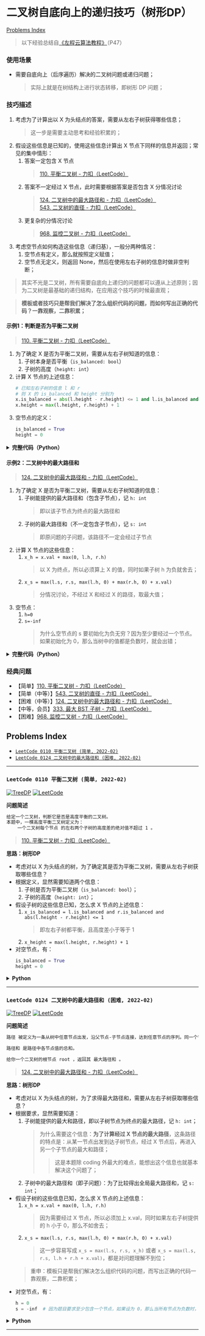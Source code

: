 # 二叉树自底向上的递归技巧（树形DP）

[Problems Index](#problems-index)

<!-- Tag: TreeDP -->

> 以下经验总结自[《左程云算法教程》](https://www.bilibili.com/video/BV1NU4y1M7rF?p=47)（P47）


### 使用场景
- 需要自底向上（后序遍历）解决的二叉树问题或递归问题；
    > 实际上就是在树结构上进行状态转移，即树形 DP 问题；

### 技巧描述

1. 考虑为了计算出以 X 为头结点的答案，需要从左右子树获得哪些信息；
    > 这一步是需要主动思考和经验积累的；
2. 假设这些信息是已知的，使用这些信息计算出 X 节点下同样的信息并返回；常见的集中情形：
    1. 答案一定包含 X 节点
        > [110. 平衡二叉树 - 力扣（LeetCode）](https://leetcode-cn.com/problems/balanced-binary-tree/submissions/)
    2. 答案不一定经过 X 节点，此时需要根据答案是否包含 X 分情况讨论
        > [124. 二叉树中的最大路径和 - 力扣（LeetCode）](https://leetcode-cn.com/problems/binary-tree-maximum-path-sum/)  
        > [543. 二叉树的直径 - 力扣（LeetCode）](https://leetcode-cn.com/problems/diameter-of-binary-tree/submissions/)
    3. 更复杂的分情况讨论
        > [968. 监控二叉树 - 力扣（LeetCode）](https://leetcode-cn.com/problems/binary-tree-cameras/)
3. 考虑空节点如何构造这些信息（递归基），一般分两种情况：
    1. 空节点有定义，那么就按照定义赋值；
    2. 空节点无定义，则返回 None，然后在使用左右子树的信息时做非空判断；

> 其实不光是二叉树，所有需要自底向上递归的问题都可以遵从上述原则；因为二叉树是最基础的递归结构，在应用这个技巧的时候最直观；

> **模板或者技巧只是帮我们解决了怎么组织代码的问题，而如何写出正确的代码？一靠观察，二靠积累；**


#### 示例1：判断是否为平衡二叉树
> [110. 平衡二叉树 - 力扣（LeetCode）](https://leetcode-cn.com/problems/balanced-binary-tree/submissions/)

1. 为了确定 X 是否为平衡二叉树，需要从左右子树知道的信息：
    1. 子树本身是否平衡（`is_balanced: bool`）
    2. 子树的高度（`height: int`）
2. 计算 X 节点的上述信息：
    ```python
    # 已知左右子树的信息 l 和 r
    # 则 X 的 is_balanced 和 height 分别为
    x.is_balanced = abs(l.height - r.height) <= 1 and l.is_balanced and r.is_balanced
    x.height = max(l.height, r.height) + 1
    ```
3. 空节点的定义：
    ```python
    is_balanced = True
    height = 0
    ```

<details><summary><b>完整代码（Python）</b></summary>

```python
# Definition for a binary tree node.
# class TreeNode:
#     def __init__(self, val=0, left=None, right=None):
#         self.val = val
#         self.left = left
#         self.right = right
class Solution:
    def isBalanced(self, root: TreeNode) -> bool:

        from collections import namedtuple

        # 用一个结构来组织需要的信息，可以直接用 tuple，这里是为了更直观
        Info = namedtuple('Info', ['is_balanced', 'height'])

        def dfs(x):
            if not x:  # 空节点
                return Info(True, 0)
            
            # 假设已知左右子树的信息
            l, r = dfs(x.left), dfs(x.right)
            # 利用左右子树的信息计算 X 的信息
            is_balanced = abs(l.height - r.height) <= 1 and l.is_balanced and r.is_balanced
            height = max(l.height, r.height) + 1
            # 返回 X 的信息
            return Info(is_balanced, height)
        
        return dfs(root).is_balanced  # 返回需要的信息
```

</details>


<!-- #### 示例2：最大二叉搜索子树
> [333. 最大 BST 子树 - 力扣（LeetCode）](https://leetcode-cn.com/problems/largest-bst-subtree/)

1. 为了找到 X 的最大二叉搜索子树，需要从左右子树知道的信息：
    1. 子树是否为二叉搜索树（`is_bst: bool`）
    2. 子树中的最小值（`min: int`）
    3. 子树中的最大值（`max: int`）
2. 计算 X 节点的上述信息：
    1. 


<details><summary><b>完整代码（Python）</b></summary>

```python
# Definition for a binary tree node.
# class TreeNode:
#     def __init__(self, val=0, left=None, right=None):
#         self.val = val
#         self.left = left
#         self.right = right
class Solution:
    def maxBST(self, root: Optional[TreeNode]) -> int:
        
        from collections import namedtuple

        # max: 该节点能提供的最大路径（含节点本身）
        # ret: 该节点下的最大路径（可能不包含该节点）
        Info = namedtuple('Info', ['is_bst', 'max', 'min'])

        self.ret = None
        
        def dfs(x):
            if not x:
                # 对空节点，初始化 min=inf, max=-inf
                return Info(True, float('inf'), float('-inf'))
            
            l, r = dfs(x.left), dfs(x.right)
            is_bst = l.is_bst and r.is_bst and l.max < x.val < r.min
            x_min = max(x.val, l.min)
            x_max = max(x.val, r.max)

            if is_bst:
                self.ret = x
            return Info(is_bst, x_min, x_max)
        
        dfs(root)
        return self.ret
```

</details>
 -->


#### 示例2：二叉树中的最大路径和
> [124. 二叉树中的最大路径和 - 力扣（LeetCode）](https://leetcode-cn.com/problems/binary-tree-maximum-path-sum/)

1. 为了确定 X 是否为平衡二叉树，需要从左右子树知道的信息：
    1. 子树能提供的最大路径和（包含子节点），记 `h: int`
        > 即以该子节点为终点的最大路径和
    2. 子树的最大路径和（不一定包含子节点），记 `s: int`
        > 即原问题的子问题，该路径不一定会经过子节点
2. 计算 X 节点的这些信息：
    1. `x_h = x.val + max(0, l.h, r.h)`
        > 以 X 为终点，所以必须算上 X 的值，同时如果子树 h 为负就舍去；
    2. `x_s = max(l.s, r.s, max(l.h, 0) + max(r.h, 0) + x.val)`
        > 分情况讨论，不经过 X 和经过 X 的路径，取最大值；
3. 空节点：
    1. `h=0`
    2. `s=-inf`
        > 为什么空节点的 s 要初始化为负无穷？因为至少要经过一个节点。如果初始化为 0，那么当树中的值都是负数时，就会出错；

<details><summary><b>完整代码（Python）</b></summary>

```python
# Definition for a binary tree node.
# class TreeNode:
#     def __init__(self, val=0, left=None, right=None):
#         self.val = val
#         self.left = left
#         self.right = right
class Solution:
    def maxPathSum(self, root: Optional[TreeNode]) -> int:
        
        from dataclasses import dataclass

        @dataclass
        class Info:
            h: int  # 该节点能提供的最大路径（含节点本身）
            s: int  # 该节点下的最大路径（可能不包含该节点）

        # 事实上 Info 里的 s 完全可以用一个全局变量来代替，这里是为了尽量拟合模板；熟练之后就不必这么做了。
        
        def dfs(x):
            if not x:
                # 对空节点，初始化 h=0, s=负无穷
                return Info(0, float('-inf'))
            
            l, r = dfs(x.left), dfs(x.right)
            x_h = x.val + max(0, l.h, r.h)
            x_s = max(l.s, r.s, max(l.h, 0) + max(r.h, 0) + x.val)
            return Info(x_h, x_s)
        
        return dfs(root).s
```

</details>


<!-- 
> **一些感想**：
>> 刚开始看到这个技巧的时候，我觉得这不是显然的吗，这算什么技巧？当看到具体 coding 后，才明白同样的思路不代表相同的代码；

>> 显然的东西真的显然吗？沐神最近的这个视频也提到了，很有可能是在你听到了这个想法之后才觉得它特别显然，但是在你没听到之前，你就是想不到。这里也是类似的，递归的定义都知道，但就是写不出这么简洁的代码。总结一下，就是**用进废退**，**学无止境**。
>>> [你（被）吐槽过论文不够 novel 吗？【论文精读】_李沐](https://www.bilibili.com/video/BV1ea41127Bq?spm_id_from=333.851.dynamic.content.click)  
-->


### 经典问题

- 【简单】[110. 平衡二叉树 - 力扣（LeetCode）](https://leetcode-cn.com/problems/balanced-binary-tree/)
- 【简单（中等）】[543. 二叉树的直径 - 力扣（LeetCode）](https://leetcode-cn.com/problems/diameter-of-binary-tree/submissions/)
- 【困难（中等）】[124. 二叉树中的最大路径和 - 力扣（LeetCode）](https://leetcode-cn.com/problems/binary-tree-maximum-path-sum/)
- 【中等，会员】[333. 最大 BST 子树 - 力扣（LeetCode）](https://leetcode-cn.com/problems/largest-bst-subtree/)
- 【困难】[968. 监控二叉树 - 力扣（LeetCode）](https://leetcode-cn.com/problems/binary-tree-cameras/)

Problems Index
---
- [`LeetCode 0110 平衡二叉树 (简单, 2022-02)`](#leetcode-0110-平衡二叉树-简单-2022-02)
- [`LeetCode 0124 二叉树中的最大路径和 (困难, 2022-02)`](#leetcode-0124-二叉树中的最大路径和-困难-2022-02)

---

### `LeetCode 0110 平衡二叉树 (简单, 2022-02)`

[![TreeDP](https://img.shields.io/badge/TreeDP-lightgray.svg)](技巧-二叉树自底向上的递归技巧（树形DP）.md)
[![LeetCode](https://img.shields.io/badge/LeetCode-lightgray.svg)](合集-LeetCode.md)

<!--{
    "tags": ["TreeDP"],
    "来源": "LeetCode",
    "难度": "简单",
    "编号": "0110",
    "标题": "平衡二叉树",
    "公司": []
}-->

<summary><b>问题简述</b></summary>

```txt
给定一个二叉树，判断它是否是高度平衡的二叉树。
本题中，一棵高度平衡二叉树定义为：
    一个二叉树每个节点 的左右两个子树的高度差的绝对值不超过 1 。
```
> [110. 平衡二叉树 - 力扣（LeetCode）](https://leetcode-cn.com/problems/balanced-binary-tree/)

<!-- 
<details><summary><b>详细描述</b></summary>

```txt
```
-->

</details>

<!-- <div align="center"><img src="../_assets/xxx.png" height="300" /></div> -->

<summary><b>思路：树形DP</b></summary>

- 考虑对以 X 为头结点的树，为了确定其是否为平衡二叉树，需要从左右子树获取哪些信息？
- 根据定义，显然需要知道两个信息：
    1. 子树是否为平衡二叉树（`is_balanced: bool`）；
    2. 子树的高度（`height: int`）；
- 假设子树的这些信息已知，怎么求 X 节点的上述信息：
    1. `x_is_balanced = l.is_balanced and r.is_balanced and abs(l.height - r.height) <= 1`
        > 即左右子树都平衡，且高度差小于等于 1
    2. `x_height = max(l.height, r.height) + 1`
- 对空节点，有：
    ```python
    is_balanced = True
    height = 0
    ```

<details><summary><b>Python</b></summary>

```python
# Definition for a binary tree node.
# class TreeNode:
#     def __init__(self, val=0, left=None, right=None):
#         self.val = val
#         self.left = left
#         self.right = right
class Solution:
    def isBalanced(self, root: TreeNode) -> bool:

        from collections import namedtuple

        # 用一个结构来组织需要的信息，可以直接用 tuple，这里是为了更直观
        Info = namedtuple('Info', ['is_balanced', 'height'])

        def dfs(x):
            if not x:  # 空节点
                return Info(True, 0)
            
            l, r = dfs(x.left), dfs(x.right)
            is_balanced = l.is_balanced and r.is_balanced and abs(l.height - r.height) <= 1
            height = max(l.height, r.height) + 1
            return Info(is_balanced, height)
        
        return dfs(root).is_balanced  # 返回需要的信息
```

</details>

---

### `LeetCode 0124 二叉树中的最大路径和 (困难, 2022-02)`

[![TreeDP](https://img.shields.io/badge/TreeDP-lightgray.svg)](技巧-二叉树自底向上的递归技巧（树形DP）.md)
[![LeetCode](https://img.shields.io/badge/LeetCode-lightgray.svg)](合集-LeetCode.md)

<!--{
    "tags": ["TreeDP"],
    "来源": "LeetCode",
    "难度": "困难",
    "编号": "0124",
    "标题": "二叉树中的最大路径和",
    "公司": []
}-->

<summary><b>问题简述</b></summary>

```txt
路径 被定义为一条从树中任意节点出发，沿父节点-子节点连接，达到任意节点的序列。同一个节点在一条路径序列中 至多出现一次 。该路径 至少包含一个 节点，且不一定经过根节点。

路径和 是路径中各节点值的总和。

给你一个二叉树的根节点 root ，返回其 最大路径和 。
```
> [124. 二叉树中的最大路径和 - 力扣（LeetCode）](https://leetcode-cn.com/problems/binary-tree-maximum-path-sum/)

<!-- 
<details><summary><b>详细描述</b></summary>

```txt
```
-->

</details>

<!-- <div align="center"><img src="../_assets/xxx.png" height="300" /></div> -->

<summary><b>思路：树形DP</b></summary>

- 考虑对以 X 为头结点的树，为了求得最大路径和，需要从左右子树获取哪些信息？
- 根据要求，显然需要知道：
    1. 子树能提供的最大和路径，即以子树节点为终点的最大路径，记 `h: int`；
        > 为什么需要这个信息：**为了计算经过 X 节点的最大路径**，这条路径的特点是：从某一节点出发到达子树节点，经过 X 节点后，再进入另一个子节点的最大和路径；
        >> 这是本题除 coding 外最大的难点，能想出这个信息也就基本解决这个问题了；
    2. 子树中的最大路径和（即子问题）：为了比较得出全局最大路径和，记 `s: int`；
- 假设子树的这些信息已知，怎么求 X 节点的上述信息：
    1. `x_h = x.val + max(0, l.h, r.h)`
        > 因为需要经过 X 节点，所以必须加上 x.val，同时如果左右子树提供的 h 小于 0，那么不如舍去；
    2. `x_s = max(l.s, r.s, max(l.h, 0) + max(r.h, 0) + x.val)`
        > 这一步容易写成 `x_s = max(l.s, r.s, x_h)` 或者 `x_s = max(l.s, r.s, l.h + r.h + x.val)`，都是对问题理解不到位；
    > 重申：模板只是帮我们解决怎么组织代码的问题，而写出正确的代码一靠观察，二靠积累；
- 对空节点，有：
    ```python
    h = 0
    s = -inf  # 因为题目要求至少包含一个节点，如果设为 0，那么当所有节点为负数时，就会出错
    ```

<details><summary><b>Python</b></summary>

```python
# Definition for a binary tree node.
# class TreeNode:
#     def __init__(self, val=0, left=None, right=None):
#         self.val = val
#         self.left = left
#         self.right = right
class Solution:
    def maxPathSum(self, root: Optional[TreeNode]) -> int:
        
        from dataclasses import dataclass

        @dataclass
        class Info:
            h: int  # 该节点能提供的最大路径（含节点本身）
            s: int  # 该节点下的最大路径（可能不包含该节点）

        # 事实上 Info 里的 s 完全可以用一个全局变量来代替，这里是为了尽量拟合模板；熟练之后就不必这么做了。
        
        def dfs(x):
            if not x:
                # 对空节点，初始化 h=0, s=负无穷
                return Info(0, float('-inf'))
            
            l, r = dfs(x.left), dfs(x.right)
            x_h = x.val + max(0, l.h, r.h)
            x_s = max(l.s, r.s, max(l.h, 0) + max(r.h, 0) + x.val)
            return Info(x_h, x_s)
        
        return dfs(root).s
```

</details>

---

